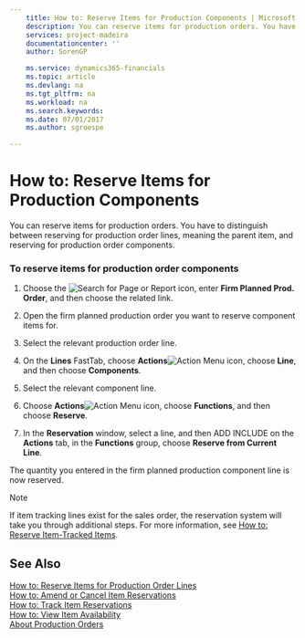 ```yaml
---
    title: How to: Reserve Items for Production Components | Microsoft Docs
    description: You can reserve items for production orders. You have to distinguish between reserving for production order lines, meaning the parent item, and reserving for production order components.
    services: project-madeira
    documentationcenter: ''
    author: SorenGP

    ms.service: dynamics365-financials
    ms.topic: article
    ms.devlang: na
    ms.tgt_pltfrm: na
    ms.workload: na
    ms.search.keywords:
    ms.date: 07/01/2017
    ms.author: sgroespe

---
```

# How to: Reserve Items for Production Components
You can reserve items for production orders. You have to distinguish between reserving for production order lines, meaning the parent item, and reserving for production order components.  
  
### To reserve items for production order components  
  
1.  Choose the ![Search for Page or Report](media/ui-search/search_small.png "Search for Page or Report icon") icon, enter **Firm Planned Prod. Order**, and then choose the related link.  
  
2.  Open the firm planned production order you want to reserve component items for.  
  
3.  Select the relevant production order line.  
  
4.  On the **Lines** FastTab, choose **Actions**![Action Menu icon](../media/actionmenuicon.png "actionMenuIcon"), choose **Line**, and then choose **Components**.  
  
5.  Select the relevant component line.  
  
6.  Choose **Actions**![Action Menu icon](../media/actionmenuicon.png "actionMenuIcon"), choose **Functions**, and then choose **Reserve**.  
  
7.  In the **Reservation** window, select a line, and then ADD INCLUDE<!--[!INCLUDE[bp_ribbonxml](../../includes/bp_ribbonxml_md.md)]--> on the **Actions** tab, in the **Functions** group, choose **Reserve from Current Line**.  
  
 The quantity you entered in the firm planned production component line is now reserved.  
  
> [!NOTE]  
>  If item tracking lines exist for the sales order, the reservation system will take you through additional steps. For more information, see [How to: Reserve Item-Tracked Items](../how-to-reserve-item-tracked-items.md).  
  
## See Also  
 [How to: Reserve Items for Production Order Lines](../how-to-reserve-items-for-production-order-lines.md)   
 [How to: Amend or Cancel Item Reservations](../how-to-amend-or-cancel-item-reservations.md)   
 [How to: Track Item Reservations](../how-to-track-item-reservations.md)   
 [How to: View Item Availability](../how-to-view-item-availability.md)   
 [About Production Orders](../about-production-orders.md)